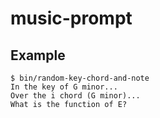 # music-prompt

## Example

```
$ bin/random-key-chord-and-note
In the key of G minor...
Over the i chord (G minor)...
What is the function of E?
```
